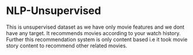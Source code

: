 # NLP-Unsupervised
This is unsupervised dataset as we have only movie features and we dont have any target.
It recommends movies according to your watch history.
Further this recommendation system is only content based i.e it took movie story content to recommend other related movies.
